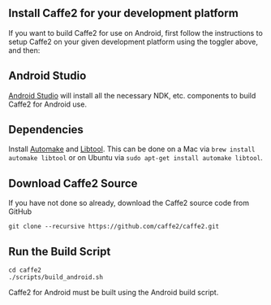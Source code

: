 <block class="android compile" />

## Install Caffe2 for your development platform

If you want to build Caffe2 for use on Android, first follow the instructions to setup Caffe2 on your given development platform using the toggler above, and then:

## Android Studio

[Android Studio](https://developer.android.com/studio/index.html) will install all the necessary NDK, etc. components to build Caffe2 for Android use.

## Dependencies

Install [Automake](https://www.gnu.org/software/automake/) and [Libtool](https://www.gnu.org/software/libtool/libtool.html). This can be done on a Mac via `brew install automake libtool` or on Ubuntu via `sudo apt-get install automake libtool`.

## Download Caffe2 Source

If you have not done so already, download the Caffe2 source code from GitHub

```
git clone --recursive https://github.com/caffe2/caffe2.git
```

## Run the Build Script

```
cd caffe2
./scripts/build_android.sh
```

<block class="android prebuilt docker" />

Caffe2 for Android must be built using the Android build script.

<block class="android" />
